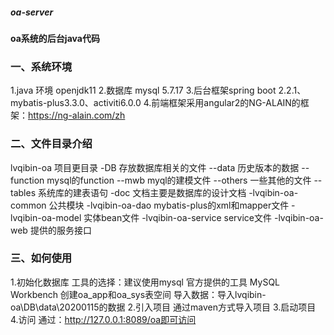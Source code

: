 ##### oa-server
#### oa系统的后台java代码
### 一、系统环境
1.java 环境 openjdk11
2.数据库 mysql 5.7.17
3.后台框架spring boot 2.2.1、mybatis-plus3.3.0、activiti6.0.0
4.前端框架采用angular2的NG-ALAIN的框架：https://ng-alain.com/zh
### 二、文件目录介绍
lvqibin-oa 项目更目录
  -DB 存放数据库相关的文件
    --data 历史版本的数据
    --function mysql的function
    --mwb myql的建模文件
    --others 一些其他的文件
    --tables 系统库的建表语句
   -doc 文档主要是数据库的设计文档
   -lvqibin-oa-common 公共模块
   -lvqibin-oa-dao mybatis-plus的xml和mapper文件
   -lvqibin-oa-model 实体bean文件
   -lvqibin-oa-service service文件
   -lvqibin-oa-web 提供的服务接口
### 三、如何使用
1.初始化数据库
工具的选择：建议使用mysql 官方提供的工具 MySQL Workbench 
创建oa_app和oa_sys表空间
导入数据：导入lvqibin-oa\DB\data\20200115的数据
2.引入项目
通过maven方式导入项目
3.启动项目
4.访问
通过：http://127.0.0.1:8089/oa即可访问

